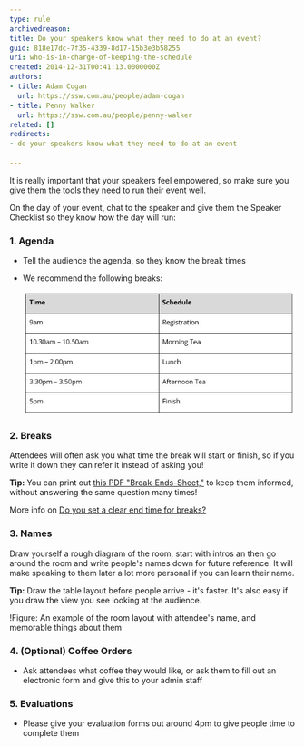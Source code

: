 ```yaml
---
type: rule
archivedreason: 
title: Do your speakers know what they need to do at an event?
guid: 818e17dc-7f35-4339-8d17-15b3e3b58255
uri: who-is-in-charge-of-keeping-the-schedule
created: 2014-12-31T00:41:13.0000000Z
authors:
- title: Adam Cogan
  url: https://ssw.com.au/people/adam-cogan
- title: Penny Walker
  url: https://ssw.com.au/people/penny-walker
related: []
redirects:
- do-your-speakers-know-what-they-need-to-do-at-an-event

---
```


It is really important that your speakers feel empowered, so make sure you give them the tools they need to run their event well.

<!--endintro-->

On the day of your event, chat to the speaker and give them the Speaker Checklist so they know how the day will run:

### 1. Agenda

* Tell the audience the agenda, so they know the break times
* We recommend the following breaks:

  ![Figure: A schedule to give to your speakers to help with time keeping](Schedule.jpg)

### 2. Breaks

Attendees will often ask you what time the break will start or finish, so if you write it down they can refer it instead of asking you!

**Tip:** You can print out [this PDF "Break-Ends-Sheet,"](break-ends-sheet.pdf) to keep them informed, without answering the same question many times!

More info on [Do you set a clear end time for breaks?](/do-you-set-a-clear-end-time-for-breaks)

### 3. Names

Draw yourself a rough diagram of the room, start with intros an then go around the room and write people's names down for future reference. It will make speaking to them later a lot more personal if you can learn their name.

**Tip:** Draw the table layout before people arrive - it's faster. It's also easy if you draw the view you see looking at the audience.

!Figure: An example of the room layout with attendee's name, and memorable things about them[](Diagram-Desk-layout2.jpg)

### 4. (Optional) Coffee Orders

* Ask attendees what coffee they would like, or ask them to fill out an electronic form and give this to your admin staff

### 5. Evaluations

* Please give your evaluation forms out around 4pm to give people time to complete them
